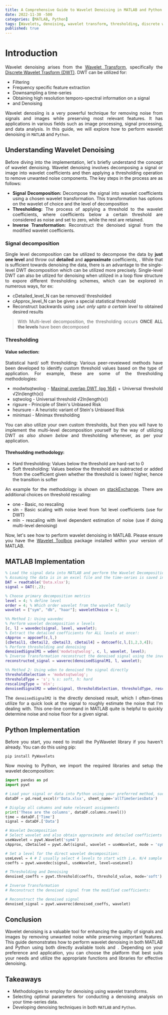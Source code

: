 ```yaml
---
title: A Comprehensive Guide to Wavelet Denoising in MATLAB and Python
date: 2022-11-30 -500
categories: [MATLAB, Python]
tags: [Wavelets, denoising, wavelet transform, thresholding, discrete wavelet transform]
published: true
---
```


<style>body {text-align: justify} </style>


# Introduction

Wavelet denoising arises from the [Wavelet Transform][1], specifically the [Discrete Wavelet Trasform (DWT)][1]. DWT can be utilized for:

* Filtering
* Frequency specific feature extraction
* Downsampling a time-series
* Obtaining high resolution temporo-spectral information on a signal
* and Denoising 

Wavelet denosiing is a very powerful technique for removing noise from signals and images while preserving most relevant features. It has applications in various fields such as image processing, signal processing, and data analysis. In this guide, we will explore how to perform wavelet denoising in  `MATLAB` and `Python`.


## Understanding Wavelet Denoising

Before diving into the implementation, let's briefly understand the concept of wavelet denoising. Wavelet denoising involves decomposing a signal or image into wavelet coefficients and then applying a thresholding operation to remove unwanted noise components. The key steps in the process are as follows:

* **Signal Decomposition:** Decompose the signal into wavelet coefficients using a chosen wavelet transformation. This transformation has options on the wavelet of choice and the level of decomposition
* **Thresholding:** The process of applying a threshold to the wavelet coefficients, where coefficients below a certain threshold are considered as noise and set to zero, while the rest are retained. 
* **Inverse Transformation:** Reconstruct the denoised signal from the modified wavelet coefficients.


### Signal decomposition

Single level decomposition can be utilized to decompose the data by **just one level** and throw out **detailed** and **approximate** coefficients, . While that is sufficient towards denoising the data, there is an advantage to the single-level DWT decomposition which can be utilized more precisely. Single-level DWT can also be utlized for denoising when utilized in a loop flow structure to expore different thresholding schemes, which can be explored in numerous ways, for ex:
    
* cDetailed_level_N can be removed/ thresholded
* cApprox_level_N can be given a special statistical threshold
* Reconstruct backwards using `idwt` *only upto a certain level* to obtained desired results 

> With Multi-level decomposition, the thresholding occurs **ONCE ALL the levels** have been decomposed   


### Thresholding

#### Value selection:

Statistical hard/ soft thresholding: Various peer-reveiewed methods have been developed to idenitfy custom threshold values based on the type of application. For example, these are some of the thresholding methodologies:

* modwtsqtwolog - [Maximal overlap DWT (pg 164)][3] + Universal threshold √2ln(length(x))
* sqtwolog - Universal threshold √2ln(length(x))
* rigsure - Principle of Stein's Unbiased Risk
* heursure - A heuristic variant of Stein's Unbiased Risk
* minimaxi - Minimax thresholding

You can also utilize your own custom thresholds, but then you will have to implement the multi-level decomposition yourself by the way of utilizing DWT *as also shown below* and thresholding whenever, as per your application. 

#### Threhsolding methodology: 

* Hard thresholding: Values below the threshold are hard-set to 0  
* Soft thresholding: Values beelow the threshold are subtracted or added from the coefficient given whether the threshold is lower/ higher, hence the transition is softer

An example for the methodology is shown on [stackExchange][4]. There are additional choices on threshold rescaling:

* one - Basic, no rescaling
* sln - Basic scaling with noise level from 1st level coefficients (use for DWT)
* mln - rescaling with level dependent estimation of noise (use if doing multi-level denoising)

Now, let's see how to perform wavelet denoising in MATLAB. Please ensure you have the [Wavelet Toolbox][5] package installed within your version of MATLAB. 


## MATLAB Implementation

```matlab
% Load the signal data into MATLAB and perform the Wavelet Decomposition
% Assuming the data is in an excel file and the time-series is saved in the second column
DAT = readtable('Data.xlsx');
signal = DAT(:,2);

% Choose primary decomposition metrics
level = 4; % define level
order = 4; % Which order wavelet from the wavelet family
wavelet = ["sym", "db", "haar"]; waveletChoice = 1;

%% Method 1: Using wavedec
% Perform wavelet decomposition x levels
[c, l] = wavedec(signal, level, wavelet);
% Extract the detailed coefficients for ALL levels at once!:
cApprox = appcoef(c,l,)
[cDetail1, cDetail2, cDetail3, cDetail4] = detcoef(c,l,[1,2,3,4]); 
% Perform thresholding and denoising
denoisedSignalM1 = wden('modwtsqtwolog', c, l, wavelet, level);
% Inverse Transformation reconstruct the denoised signal using the inverse wavelet transform
reconstructed_signal = waverec(denoisedSignalM1, l, wavelet);

%% Method 2: Using wden to denoised the signal directly
thresholdSelection = 'modwtsqtwolog';
thresholdType = 's'; % s: soft, h: hard
rescalingType = 'mln';
denoisedSignalM2 = wden(signal, thresholdSelection, thresholdType, rescalingType, level, [char(wavelet(waveletChoice) num2str(order))]);
```

The `denoisedSignalM2` is the directly denoised result, which I often-times utilize for a quick look at the signal to roughly estimate the noise that I'm dealing with. This one-line command in MATLAB quite is helpful to quickly determine noise and noise floor for a given signal.


## Python Implementation

Before you start, you need to install the PyWavelet library if you haven't already. You can do this using pip:

```terminal
pip install PyWavelets
```

Now moving to Python, we import the required libraries and setup the wavelet decomposition:

```python 
import pandas as pd
import pywt

# Load your signal or data into Python using your preferred method, such as NumPy or pandas, assuming it's an excel file with Time and Data columns
dataDF = pd.read_excel(r'Data.xlsx', sheet_name='allTimeSeriesData')

# Display all cokumns and make relevant assignments
print('These are the columns', dataDF.columns.ravel())
time = dataDF.['Time']
signal = dataDF.['Data']

# Wavelet Decomposition
# Select wavelet and also obtain approximate and detailed coefficients (this is LIMITED to 1 LEVEL ONLY):
useWavelet = pywt.Wavelet('sym4')
cApprox, cDetailed = pywt.dwt(signal, wavelet = useWavelet, mode = 'symmetric')

# Set a level for the direct wavelet decomposition:
useLevel = 4 # I usually select 4 levels to start with i.e. N/4 sample decomposition but that may change depending on the dataset of your choice
coeffs = pywt.wavedec(signal, useWavelet, level=useLevel)

# Thresholding and Denoising
denoised_coeffs = pywt.threshold(coeffs, threshold_value, mode='soft')

# Inverse Transformation
# Reconstruct the denoised signal from the modified coefficients:

# Reconstruct the denoised signal
denoised_signal = pywt.waverec(denoised_coeffs, wavelet)

```

## Conclusion

Wavelet denoising is a valuable tool for enhancing the quality of signals and images by removing unwanted noise while preserving important features. This guide demonstrates how to perform wavelet denoising in both MATLAB and Python using both directly available tools and . Depending on your preference and application, you can choose the platform that best suits your needs and utilize the appropriate functions and libraries for effective denoising.

## Takeaways

* Methodologies to employ for denoising using wavelet transforms.
* Selecting optimal parameters for conducting a denoising analysis on your time-series data.
* Developing denoising techniques in both `MATLAB` and `Python`.


[1]: https://en.wikipedia.org/wiki/Wavelet_transform
[2]: https://en.wikipedia.org/wiki/Discrete_wavelet_transform
[3]: https://www.cambridge.org/core/books/abs/wavelet-methods-for-time-series-analysis/maximal-overlap-discrete-wavelet-transform/2226423BCF1E061B98331E39D8149C45
[4]: https://dsp.stackexchange.com/questions/15464/wavelet-thresholding
[5]: https://www.mathworks.com/help/wavelet/index.html?s_tid=CRUX_lftnav